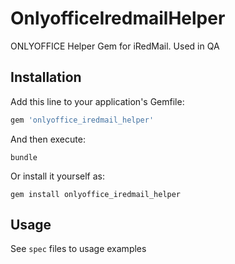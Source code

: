# OnlyofficeIredmailHelper

ONLYOFFICE Helper Gem for iRedMail. Used in QA

## Installation

Add this line to your application's Gemfile:

```ruby
gem 'onlyoffice_iredmail_helper'
```

And then execute:

```shell script
bundle
```

Or install it yourself as:

```shell script
gem install onlyoffice_iredmail_helper
```

## Usage

See `spec` files to usage examples
